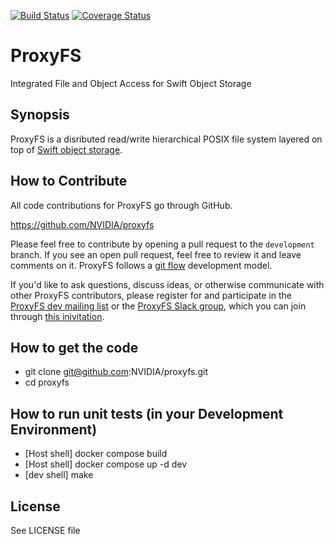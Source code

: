 [![Build Status](https://github.com/NVIDIA/proxyfs/actions/workflows/run-unit-tests.yml/badge.svg)](https://github.com/NVIDIA/proxyfs/actions/workflows/run-unit-tests.yml?query=branch%3Adevelopment)
[![Coverage Status](https://coveralls.io/repos/github/swiftstack/ProxyFS/badge.svg?branch=development)](https://coveralls.io/github/swiftstack/ProxyFS?branch=development)

# ProxyFS
Integrated File and Object Access for Swift Object Storage

## Synopsis

ProxyFS is a disributed read/write hierarchical POSIX file system layered on top of 
[Swift object storage](http://swift.openstack.org).

## How to Contribute

All code contributions for ProxyFS go through GitHub.

https://github.com/NVIDIA/proxyfs

Please feel free to contribute by opening a pull request to the
`development` branch. If you see an open pull request, feel free to
review it and leave comments on it. ProxyFS follows a
[git flow](https://datasift.github.io/gitflow/IntroducingGitFlow.html)
development model.

If you'd like to ask questions, discuss ideas, or otherwise communicate
with other ProxyFS contributors, please register for and participate
in the [ProxyFS dev mailing list](https://lists.proxyfs.org/mailman/listinfo)
or the [ProxyFS Slack group](https://proxyfs.slack.com), which you can join through
[this inivitation](https://join.slack.com/t/proxyfs/shared_invite/enQtMzA2NTQwMDU4NTkyLWM4ZjhkYmE0NWEzMTYzZGZkNThkNzcxMzg0NWIzMmQ4MTU5MGQyMDRlY2UzMDU0YjBlNGZkMzk4N2NkNTRjNjY).

## How to get the code

* git clone git@github.com:NVIDIA/proxyfs.git
* cd proxyfs

## How to run unit tests (in your Development Environment)

* [Host shell] docker compose build
* [Host shell] docker compose up -d dev
* [dev  shell] make

## License

See LICENSE file
